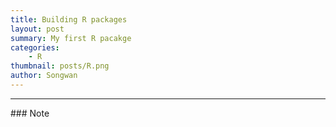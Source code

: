 ```yaml
---
title: Building R packages
layout: post
summary: My first R pacakge
categories:
    - R
thumbnail: posts/R.png
author: Songwan
---
```

<hr>
### Note

